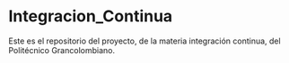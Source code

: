 # Integracion_Continua
Este es el repositorio del proyecto, de la materia integración continua, del Politécnico Grancolombiano.

